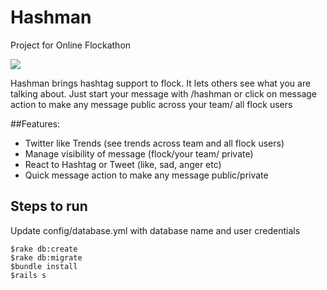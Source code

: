 # Hashman
Project for Online Flockathon

![](http://hashman.herokuapp.com/flock_hashman.gif)

Hashman brings hashtag support to flock. It lets others see what you are talking about. Just start your message with /hashman or click on message action to make any message public across your team/ all flock users

##Features:
  - Twitter like Trends (see trends across team and all flock users)
  - Manage visibility of message (flock/your team/ private)
  - React to Hashtag or Tweet (like, sad, anger etc)
  - Quick message action to make any message public/private

## Steps to run
Update config/database.yml with database name and user credentials

```
$rake db:create
$rake db:migrate
$bundle install
$rails s
```

